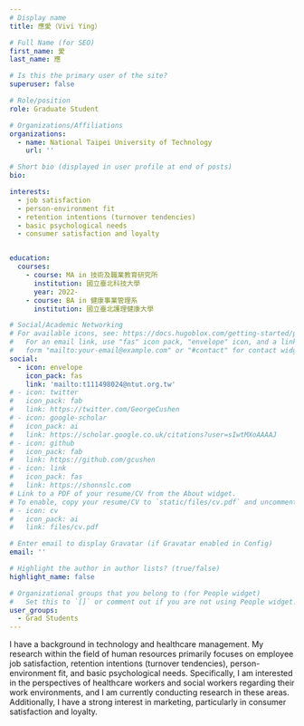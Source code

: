 ```yaml
---
# Display name
title: 應愛（Vivi Ying）

# Full Name (for SEO)
first_name: 愛
last_name: 應

# Is this the primary user of the site?
superuser: false

# Role/position
role: Graduate Student

# Organizations/Affiliations
organizations:
  - name: National Taipei University of Technology
    url: ''

# Short bio (displayed in user profile at end of posts)
bio:

interests:
  - job satisfaction
  - person-environment fit
  - retention intentions (turnover tendencies)
  - basic psychological needs
  - consumer satisfaction and loyalty


education:
  courses:
    - course: MA in 技術及職業教育研究所
      institution: 國立臺北科技大學
      year: 2022-
    - course: BA in 健康事業管理系
      institution: 國立臺北護理健康大學

# Social/Academic Networking
# For available icons, see: https://docs.hugoblox.com/getting-started/page-builder/#icons
#   For an email link, use "fas" icon pack, "envelope" icon, and a link in the
#   form "mailto:your-email@example.com" or "#contact" for contact widget.
social:
  - icon: envelope
    icon_pack: fas
    link: 'mailto:t111498024@ntut.org.tw'
# - icon: twitter
#   icon_pack: fab
#   link: https://twitter.com/GeorgeCushen
# - icon: google-scholar
#   icon_pack: ai
#   link: https://scholar.google.co.uk/citations?user=sIwtMXoAAAAJ
# - icon: github
#   icon_pack: fab
#   link: https://github.com/gcushen
# - icon: link
#   icon_pack: fas
#   link: https://shonnslc.com
# Link to a PDF of your resume/CV from the About widget.
# To enable, copy your resume/CV to `static/files/cv.pdf` and uncomment the lines below.
# - icon: cv
#   icon_pack: ai
#   link: files/cv.pdf

# Enter email to display Gravatar (if Gravatar enabled in Config)
email: ''

# Highlight the author in author lists? (true/false)
highlight_name: false

# Organizational groups that you belong to (for People widget)
#   Set this to `[]` or comment out if you are not using People widget.
user_groups:
  - Grad Students
---
```


I have a background in technology and healthcare management. My research within the field of human resources primarily focuses on employee job satisfaction, retention intentions (turnover tendencies), person-environment fit, and basic psychological needs. Specifically, I am interested in the perspectives of healthcare workers and social workers regarding their work environments, and I am currently conducting research in these areas. Additionally, I have a strong interest in marketing, particularly in consumer satisfaction and loyalty.